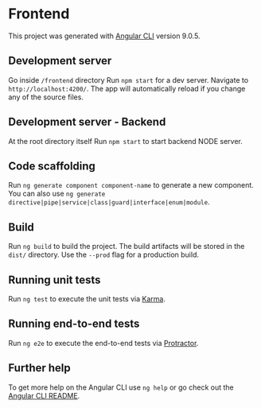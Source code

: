 # Frontend

This project was generated with [Angular CLI](https://github.com/angular/angular-cli) version 9.0.5.

## Development server

Go inside `/frontend` directory
Run `npm start` for a dev server. Navigate to `http://localhost:4200/`. The app will automatically reload if you change any of the source files.

## Development server - Backend

At the root directory itself
Run `npm start` to start backend NODE server.

## Code scaffolding

Run `ng generate component component-name` to generate a new component. You can also use `ng generate directive|pipe|service|class|guard|interface|enum|module`.

## Build

Run `ng build` to build the project. The build artifacts will be stored in the `dist/` directory. Use the `--prod` flag for a production build.

## Running unit tests

Run `ng test` to execute the unit tests via [Karma](https://karma-runner.github.io).

## Running end-to-end tests

Run `ng e2e` to execute the end-to-end tests via [Protractor](http://www.protractortest.org/).

## Further help

To get more help on the Angular CLI use `ng help` or go check out the [Angular CLI README](https://github.com/angular/angular-cli/blob/master/README.md).
